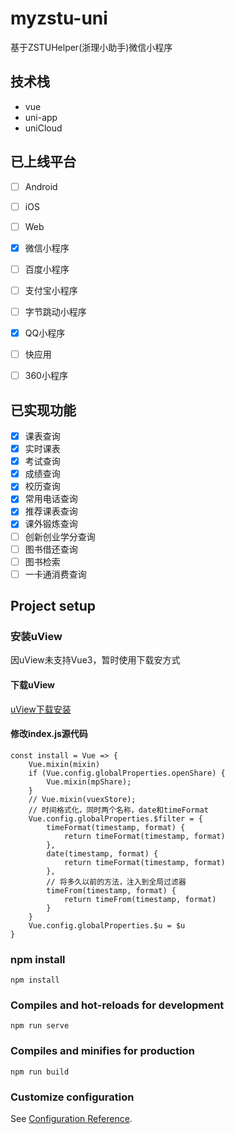 # myzstu-uni

基于ZSTUHelper(浙理小助手)微信小程序

## 技术栈

- vue
- uni-app
- uniCloud

## 已上线平台

- [ ] Android

- [ ] iOS

- [ ] Web

- [x] 微信小程序

- [ ] 百度小程序

- [ ] 支付宝小程序

- [ ] 字节跳动小程序

- [x] QQ小程序

- [ ] 快应用

- [ ] 360小程序

## 已实现功能

- [x] 课表查询
- [x] 实时课表
- [x] 考试查询
- [x] 成绩查询
- [x] 校历查询
- [x] 常用电话查询
- [x] 推荐课表查询
- [x] 课外锻炼查询
- [ ] 创新创业学分查询
- [ ] 图书借还查询
- [ ] 图书检索
- [ ] 一卡通消费查询

## Project setup

### 安装uView

因uView未支持Vue3，暂时使用下载安方式
#### 下载uView 
[uView下载安装](https://www.uviewui.com/components/install.html#下载安装)
#### 修改index.js源代码
```javasrcipt
const install = Vue => {
	Vue.mixin(mixin) 
	if (Vue.config.globalProperties.openShare) {
		Vue.mixin(mpShare);
	}
	// Vue.mixin(vuexStore);
	// 时间格式化，同时两个名称，date和timeFormat
	Vue.config.globalProperties.$filter = {
		timeFormat(timestamp, format) {
			return timeFormat(timestamp, format)
		},
	    date(timestamp, format) {
			return timeFormat(timestamp, format)
		},
		// 将多久以前的方法，注入到全局过滤器
		timeFrom(timestamp, format) {
			return timeFrom(timestamp, format)
		}
	}
	Vue.config.globalProperties.$u = $u
}
```

### npm install
```
npm install
```

### Compiles and hot-reloads for development
```
npm run serve
```

### Compiles and minifies for production
```
npm run build
```

### Customize configuration
See [Configuration Reference](https://cli.vuejs.org/config/).
